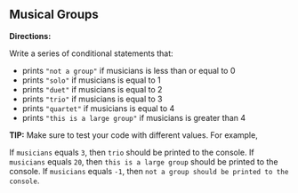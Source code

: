 ## Musical Groups

**Directions:**

Write a series of conditional statements that:

- prints `"not a group"` if musicians is less than or equal to 0
- prints `"solo"` if musicians is equal to 1
- prints `"duet"` if musicians is equal to 2
- prints `"trio"` if musicians is equal to 3
- prints `"quartet"` if musicians is equal to 4
- prints `"this is a large group"` if musicians is greater than 4

**TIP:** Make sure to test your code with different values. For example,

If `musicians` equals `3`, then `trio` should be printed to the console.
If `musicians` equals `20`, then `this is a large group` should be printed to the console.
If `musicians` equals `-1`, then `not a group should be printed to the console`.
